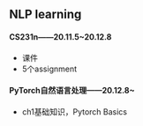## NLP learning 

#### CS231n——20.11.5~20.12.8

* 课件
* 5个assignment

#### PyTorch自然语言处理——20.12.8~

* ch1基础知识，Pytorch Basics